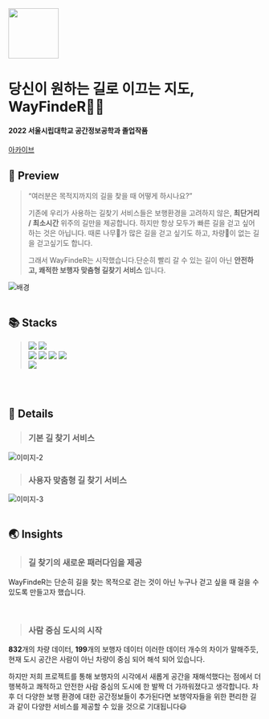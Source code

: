 <img src="https://user-images.githubusercontent.com/93391058/196096612-d7686e51-01db-43c1-bad1-8b4f399e0401.png" width="100" height="100"/>

# 당신이 원하는 길로 이끄는 지도, WayFindeR🏃‍♀️
#### 2022 서울시립대학교 공간정보공학과 졸업작품
[아카이브](https://uos-urbanscience.org/archives/uos_portfolio/당신이-원하는-길로-이끄는-지도-wayfinder)


## 👀 Preview
> “여러분은 목적지까지의 길을 찾을 때 어떻게 하시나요?”
>
>
> 기존에 우리가 사용하는 길찾기 서비스들은 보행환경을 고려하지 않은, **최단거리 / 최소시간** 위주의 길만을 제공합니다. 하지만 항상 모두가 빠른 길을 걷고 싶어하는 것은 아닙니다. 때론 나무🌳가 많은 길을 걷고 싶기도 하고, 차량🚗이 없는 길을 걷고싶기도 합니다.
> 
>
> 그래서 WayFindeR는 시작했습니다.단순히 빨리 갈 수 있는 길이 아닌 **안전하고, 쾌적한 보행자 맞춤형 길찾기 서비스** 입니다.

![배경](https://user-images.githubusercontent.com/93391058/196038184-22296898-f4d7-4e44-8e90-ca203ca0c104.png)
</br>
</br>

## 📚 Stacks
> <img src="https://img.shields.io/badge/Python-3776AB?style=for-the-badge&logo=Python&logoColor=white"> <img src="https://img.shields.io/badge/PostgreSQL-4169E1?style=for-the-badge&logo=PostgreSQL&logoColor=white"></br>
> <img src="https://img.shields.io/badge/JavaScript-F7DF1E?style=for-the-badge&logo=JavaScript&logoColor=black"> <img src="https://img.shields.io/badge/HTML5-E34F26?style=for-the-badge&logo=HTML5&logoColor=white"> <img src="https://img.shields.io/badge/CSS3-1572B6?style=for-the-badge&logo=CSS3&logoColor=white"> <img src="https://img.shields.io/badge/jQuery-0769AD?style=for-the-badge&logo=jQuery&logoColor=white"></br>
> <img src="https://img.shields.io/badge/Node.js-339933?style=for-the-badge&logo=Node.js&logoColor=white">
</br>
</br>

## 🚀 Details
> ### **기본 길 찾기 서비스** </br>
![이미지-2](https://user-images.githubusercontent.com/93391058/196038997-aba276f3-4c42-4a08-b056-2a7efdda5674.png)
</br>

> ### **사용자 맞춤형 길 찾기 서비스** </br>
![이미지-3](https://user-images.githubusercontent.com/93391058/196039006-d7817eac-1ad2-46bf-ac0b-187b99ab9e0e.png)
</br>
</br>

## 🌏 Insights
> ### **길 찾기의 새로운 패러다임을 제공**  
WayFindeR는 단순히 길을 찾는 목적으로 걷는 것이 아닌 누구나 걷고 싶을 때 걸을 수 있도록 만들고자 했습니다.

</br>

> ### **사람 중심 도시의 시작**
**832**개의 차량 데이터, **199**개의 보행자 데이터
이러한 데이터 개수의 차이가 말해주듯, 현재 도시 공간은 사람이 아닌 차량이 중심 되어 해석 되어 있습니다. 

하지만 저희 프로젝트를 통해 보행자의 시각에서 새롭게 공간을 재해석했다는 점에서 더 행복하고 쾌적하고 안전한 사람 중심의 도시에 한 발짝 더 가까워졌다고 생각합니다. 
차후 더 다양한 보행 환경에 대한 공간정보들이 추가된다면 보행약자들을 위한 편리한 길과 같이 다양한 서비스를 제공할 수 있을 것으로 기대됩니다😃
